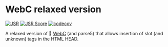 # WebC relaxed version

[![JSR](https://jsr.io/badges/@esroyo/webc-lax)](https://jsr.io/@esroyo/webc-lax) [![JSR Score](https://jsr.io/badges/@esroyo/webc-lax/score)](https://jsr.io/@esroyo/webc-lax) [![codecov](https://codecov.io/gh/esroyo/webc-lax/graph/badge.svg?token=SK89PC4OSB)](https://codecov.io/gh/esroyo/webc-lax)

A relaxed version of 🔧 [WebC](https://11ty.rocks/posts/introduction-webc/) (and parse5) that allows insertion of slot (and unknown) tags in the HTML HEAD.
